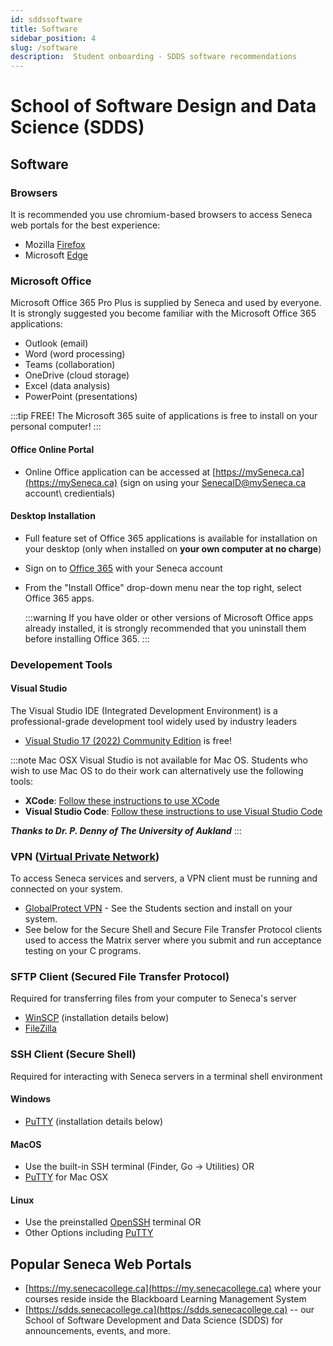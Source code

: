```yaml
---
id: sddssoftware
title: Software
sidebar_position: 4
slug: /software
description:  Student onboarding - SDDS software recommendations
---
```


# School of Software Design and Data Science \(SDDS\)

## Software

### Browsers
It is recommended you use chromium-based browsers to access Seneca web portals for the best experience:
* Mozilla [Firefox](https://www.mozilla.org/en-US/exp/firefox/)
* Microsoft [Edge](https://www.microsoft.com/en-us/edge?r=1)

### Microsoft Office
Microsoft Office 365 Pro Plus is supplied by Seneca and used by everyone.  It is strongly suggested you become familiar with the Microsoft Office 365 applications:

  - Outlook (email)
  - Word (word processing)
  - Teams (collaboration)
  - OneDrive (cloud storage)
  - Excel (data analysis)
  - PowerPoint (presentations)

:::tip FREE!
The Microsoft 365 suite of applications is free to install on your personal computer!
:::

#### Office Online Portal
* Online Office application can be accessed at [https://mySeneca.ca](https://mySeneca.ca) \(sign on using your SenecaID@mySeneca.ca account\ credientials)
  
#### Desktop Installation
* Full feature set of Office 365 applications is available for installation on your desktop \(only when installed on **your own computer at no charge**\)
* Sign on to [Office 365](http://www.office.com/) with your Seneca account
* From the "Install Office" drop-down menu near the top right, select Office 365 apps.

  :::warning
  If you have older or other versions of Microsoft Office apps already installed, it is strongly recommended that you uninstall them before installing Office 365.
  :::

### Developement Tools

#### Visual Studio
The Visual Studio IDE \(Integrated Development Environment\) is a professional-grade development tool widely used by industry leaders 
* [Visual Studio 17 \(2022\) Community Edition](https://visualstudio.microsoft.com/free-developer-offers/) is free!

:::note Mac OSX
Visual Studio is not available for Mac OS.  Students who wish to use Mac OS to do their work can alternatively use the following tools: 

* **XCode**:  [Follow these instructions to use XCode](https://www.cs.auckland.ac.nz/~paul/C/Mac/xcode/)
* **Visual Studio Code**:  [Follow these instructions to use Visual Studio Code](https://www.cs.auckland.ac.nz/~paul/C/Mac/)

***Thanks to Dr. P. Denny of The University of Aukland***
:::






### VPN ([Virtual Private Network](https://en.wikipedia.org/wiki/Virtual_private_network))
To access Seneca services and servers,
a VPN client must be running and connected on your system.
* [GlobalProtect VPN](https://students.senecacollege.ca/spaces/186/it-services/wiki/view/1024/vpn) - See the Students section and install on your system.  
* See below for the Secure Shell and Secure File Transfer Protocol clients used to access the Matrix server where you submit and run acceptance testing on your C programs.

### SFTP Client \(Secured File Transfer Protocol\)
Required for transferring files from your computer to Seneca's server

* [WinSCP](https://winscp.net/eng/download.php) (installation details below)
* [FileZilla](https://www.ssh.com/academy/ssh/filezilla)

### SSH Client \(Secure Shell\)
Required for interacting with Seneca servers in a terminal shell environment

#### Windows
* [PuTTY](https://www.chiark.greenend.org.uk/~sgtatham/putty/latest.html) \(installation details below\)

#### MacOS
* Use the built-in SSH terminal (Finder, Go -> Utilities) OR
* [PuTTY](https://www.ssh.com/academy/ssh/putty/mac) for Mac OSX

#### Linux
* Use the preinstalled [OpenSSH](https://www.ssh.com/academy/ssh/openssh) terminal OR
* Other Options including [PuTTY](https://www.chiark.greenend.org.uk/~sgtatham/putty/latest.html)


## Popular Seneca Web Portals

* [https://my.senecacollege.ca](https://my.senecacollege.ca) where your courses reside inside the Blackboard Learning Management System
* [https://sdds.senecacollege.ca](https://sdds.senecacollege.ca) -- our School of Software Development and Data Science (SDDS) for announcements, events, and more.

<!-- :::warning DEPRICATED?
Will the SDDS website \(above link\) still be updated and maintained? or has ITS added this to their portfolio?
::: -->
